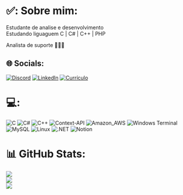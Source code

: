 # ✅: Sobre mim: 
Estudante de analise e desenvolvimento<br>Estudando liguaguem C | C# | C++ | PHP

Analista de suporte 🧑🏾‍💻


## 🌐 Socials:
[![Discord](https://img.shields.io/badge/Discord-%237289DA.svg?logo=discord&logoColor=white)](https://discord.gg/Sonicopan) [![LinkedIn](https://img.shields.io/badge/LinkedIn-%230077B5.svg?logo=linkedin&logoColor=white)](https://linkedin.com/in/thonne-cleiton/) 
<a href="https://github.com/ThonneSilva/ThonneSilva/blob/main/Profile%20(1).pdf">
  <img src="https://img.shields.io/badge/Curr%C3%ADculo-%230077B5.svg?logo=pdf&logoColor=white" alt="Currículo">
</a>

# 💻:
<div>
  <img src="https://img.shields.io/badge/c-%2300599C.svg?style=for-the-badge&logo=c&logoColor=white" alt="C" />
  <img src="https://img.shields.io/badge/c%23-%23239120.svg?style=for-the-badge&logo=csharp&logoColor=white" alt="C#" />
  <img src="https://img.shields.io/badge/c++-%2300599C.svg?style=for-the-badge&logo=c%2B%2B&logoColor=white" alt="C++" />
  <img src="https://img.shields.io/badge/Context--Api-000000?style=for-the-badge&logo=react" alt="Context-API" />
  <img src="https://img.shields.io/badge/Amazon_AWS-FF9900?style=for-the-badge&logo=amazonaws&logoColor=white" alt="Amazon_AWS" />
  <img src="https://img.shields.io/badge/Windows%20Terminal-%234D4D4D.svg?style=for-the-badge&logo=windows-terminal&logoColor=white" alt="Windows Terminal" />
  <img src="https://img.shields.io/badge/MySQL-00000F?style=for-the-badge&logo=mysql&logoColor=white" alt="MySQL" />
  <img src="https://img.shields.io/badge/Linux-FCC624?style=for-the-badge&logo=linux&logoColor=black" alt="Linux" />
  <img src="https://img.shields.io/badge/.NET-5C2D91?style=for-the-badge&logo=.net&logoColor=white" alt=".NET" />
  <img src="https://img.shields.io/badge/Notion-000000?style=for-the-badge&logo=notion&logoColor=white" alt="Notion" />
</div>


# 📊 GitHub Stats:

![](https://github-readme-stats.vercel.app/api?username=ThonneSilva&theme=nightowl&hide_border=false&include_all_commits=false&count_private=false)<br/>
![](https://github-readme-streak-stats.herokuapp.com/?user=ThonneSilva&theme=nightowl&hide_border=false)<br/>
![](https://github-readme-stats.vercel.app/api/top-langs/?username=ThonneSilva&theme=nightowl&hide_border=false&include_all_commits=false&count_private=false&layout=compact)





<!-- Proudly created with GPRM ( https://gprm.itsvg.in ) -->
